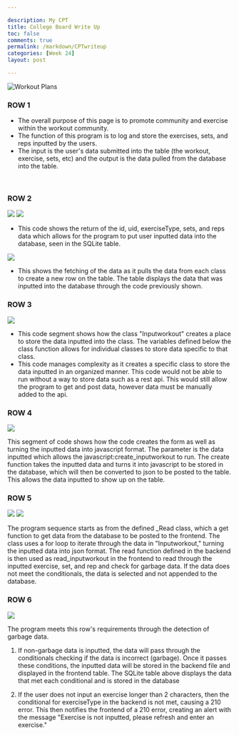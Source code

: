 ```yaml
--- 

description: My CPT
title: College Board Write Up
toc: false
comments: true
permalink: /markdown/CPTwriteup
categories: [Week 24]
layout: post

---
```



![Workout Plans]({{site.baseurl}}/images/WorkoutInput.png)


### ROW 1
- The overall purpose of this page is to promote community and exercise within the workout community.
- The function of this program is to log and store the exercises, sets, and reps inputted by the users.
- The input is the user's data submitted into the table (the workout, exercise, sets, etc) and the output is the data pulled from the database into the table.

<br>

### ROW 2

![]({{site.baseurl}}/images/ClassDefined.png)
![]({{site.baseurl}}/images/SQLITE.png)

- This code shows the return of the id, uid, exerciseType, sets, and reps data which allows for the program to put user inputted data into the database, seen in the SQLite table.

![]({{site.baseurl}}/images/FetchData.png)

- This shows the fetching of the data as it pulls the data from each class to create a new row on the table. The table displays the data that was inputted into the database through the code previously shown. 

### ROW 3

![]({{site.baseurl}}/images/ClassDefined.png)

- This code segment shows how the class "Inputworkout" creates a place to store the data inputted into the class. The variables defined below the class function allows for individual classes to store data specific to that class.  
- This code manages complexity as it creates a specific class to store the data inputted in an organized manner. This code would not be able to run without a way to store data such as a rest api. This would still allow the program to get and post data, however data must be manually added to the api. 


### ROW 4

![]({{site.baseurl}}/images/CreateForm.png)

This segment of code shows how the code creates the form as well as turning the inputted data into javascript format. The parameter is the data inputted which allows the javascript:create_inputworkout to run. The create function takes the inputted data and turns it into javascript to be stored in the database, which will then be converted to json to be posted to the table. This allows the data inputted to show up on the table. 

### ROW 5

![]({{site.baseurl}}/images/ReadFunction.png)
![]({{site.baseurl}}/images/readInputworkout.png)

The program sequence starts as from the defined _Read class, which a get function to get data from the database to be posted to the frontend. The class uses a for loop to iterate through the data in "Inputworkout," turning the inputted data into json format. The read function defined in the backend is then used as read_inputworkout in the frontend to read through the inputted exercise, set, and rep and check for garbage data. If the data does not meet the conditionals, the data is selected and not appended to the database.


### ROW 6

![]({{site.baseurl}}/images/SQLITE.png)

The program meets this row's requirements through the detection of garbage data. 

1. If non-garbage data is inputted, the data will pass through the conditionals checking if the data is incorrect (garbage). Once it passes these conditions, the inputted data will be stored in the backend file and displayed in the frontend table. The SQLite table above displays the data that met each conditional and is stored in the database

2. If the user does not input an exercise longer than 2 characters, then the conditional for exerciseType in the backend is not met, causing a 210 error. This then notifies the frontend of a 210 error, creating an alert with the message "Exercise is not inputted, please refresh and enter an exercise."
